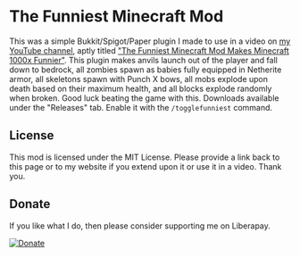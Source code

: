 # The Funniest Minecraft Mod

This was a simple Bukkit/Spigot/Paper plugin I made to use in a video on [my YouTube channel](http://yt.justinhs.ch), aptly titled ["The Funniest Minecraft Mod Makes Minecraft 1000x Funnier"](https://youtu.be/OMq66k2imLQ). This plugin makes anvils launch out of the player and fall down to bedrock, all zombies spawn as babies fully equipped in Netherite armor, all skeletons spawn with Punch X bows, all mobs explode upon death based on their maximum health, and all blocks explode randomly when broken. Good luck beating the game with this. Downloads available under the "Releases" tab. Enable it with the `/togglefunniest` command.

## License

This mod is licensed under the MIT License. Please provide a link back to this page or to my website if you extend upon it or use it in a video. Thank you.

## Donate

If you like what I do, then please consider supporting me on Liberapay.

[![Donate](https://liberapay.com/assets/widgets/donate.svg)](https://liberapay.com/justinhschaaf) 
